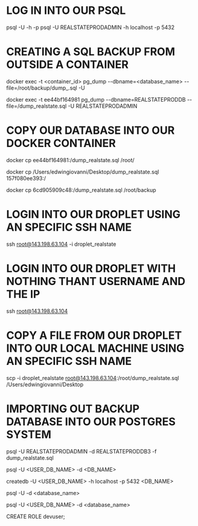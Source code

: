 # LOG IN INTO OUR PSQL
psql -U <username> -h <hostname> -p <port>
psql -U REALSTATEPRODADMIN -h localhost -p 5432

# CREATING A SQL BACKUP FROM OUTSIDE A CONTAINER
docker exec -t <container_id> pg_dump --dbname=<database_name> --file=/root/backup/dump_.sql -U <username>

docker exec -t ee44bf164981 pg_dump --dbname=REALSTATEPRODDB --file=/dump_realstate.sql -U REALSTATEPRODADMIN

# COPY OUR DATABASE INTO OUR DOCKER CONTAINER
docker cp ee44bf164981:/dump_realstate.sql /root/

docker cp /Users/edwingiovanni/Desktop/dump_realstate.sql 157f080ee393:/

docker cp 6cd905909c48:/dump_realstate.sql /root/backup

# LOGIN INTO OUR DROPLET USING AN SPECIFIC SSH NAME
ssh root@143.198.63.104 -i droplet_realstate

# LOGIN INTO OUR DROPLET WITH NOTHING THANT USERNAME AND THE IP
ssh root@143.198.63.104 

# COPY A FILE FROM OUR DROPLET INTO OUR LOCAL MACHINE USING AN SPECIFIC SSH NAME
scp -i droplet_realstate root@143.198.63.104:/root/dump_realstate.sql /Users/edwingiovanni/Desktop

# IMPORTING OUT BACKUP DATABASE INTO OUR POSTGRES SYSTEM
psql -U REALSTATEPRODADMIN -d REALSTATEPRODDB3 -f dump_realstate.sql

psql -U <USER_DB_NAME> -d <DB_NAME>

createdb -U <USER_DB_NAME> -h localhost -p 5432 <DB_NAME>

psql -U <username> -d <database_name>

psql -U <USER_DB_NAME> -d <database_name>

CREATE ROLE devuser;
